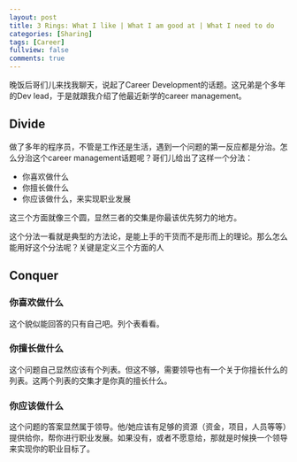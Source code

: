 ```yaml
---
layout: post
title: 3 Rings: What I like | What I am good at | What I need to do
categories: [Sharing]
tags: [Career]
fullview: false
comments: true
---
```


晚饭后哥们儿来找我聊天，说起了Career Development的话题。这兄弟是个多年的Dev lead，于是就跟我介绍了他最近新学的career management。

## Divide

做了多年的程序员，不管是工作还是生活，遇到一个问题的第一反应都是分治。怎么分治这个career management话题呢？哥们儿给出了这样一个分法：

* 你喜欢做什么
* 你擅长做什么
* 你应该做什么，来实现职业发展

这三个方面就像三个圆，显然三者的交集是你最该优先努力的地方。

这个分法一看就是典型的方法论，是能上手的干货而不是形而上的理论。那么怎么能用好这个分法呢？关键是定义三个方面的人

## Conquer

### 你喜欢做什么

这个貌似能回答的只有自己吧。列个表看看。

### 你擅长做什么

这个问题自己显然应该有个列表。但这不够，需要领导也有一个关于你擅长什么的列表。这两个列表的交集才是你真的擅长什么。

### 你应该做什么

这个问题的答案显然属于领导。他/她应该有足够的资源（资金，项目，人员等等）提供给你，帮你进行职业发展。如果没有，或者不愿意给，那就是时候换一个领导来实现你的职业目标了。

